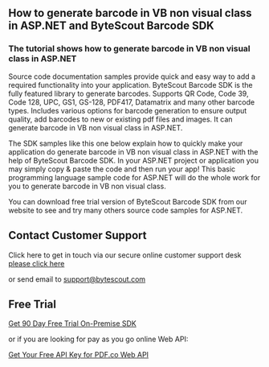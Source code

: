 ## How to generate barcode in VB non visual class in ASP.NET and ByteScout Barcode SDK

### The tutorial shows how to generate barcode in VB non visual class in ASP.NET

Source code documentation samples provide quick and easy way to add a required functionality into your application. ByteScout Barcode SDK is the fully featured library to generate barcodes. Supports QR Code, Code 39, Code 128, UPC, GS1, GS-128, PDF417, Datamatrix and many other barcode types. Includes various options for barcode generation to ensure output quality, add barcodes to new or existing pdf files and images. It can generate barcode in VB non visual class in ASP.NET.

The SDK samples like this one below explain how to quickly make your application do generate barcode in VB non visual class in ASP.NET with the help of ByteScout Barcode SDK. In your ASP.NET project or application you may simply copy & paste the code and then run your app! This basic programming language sample code for ASP.NET will do the whole work for you to generate barcode in VB non visual class.

You can download free trial version of ByteScout Barcode SDK from our website to see and try many others source code samples for ASP.NET.

## Contact Customer Support

Click here to get in touch via our secure online customer support desk [please click here](https://bytescout.zendesk.com/hc/en-us/requests/new?subject=ByteScout%20Barcode%20SDK%20Question)

or send email to [support@bytescout.com](mailto:support@bytescout.com?subject=ByteScout%20Barcode%20SDK%20Question) 

## Free Trial

[Get 90 Day Free Trial On-Premise SDK](https://bytescout.com/download/web-installer?utm_source=github-readme)

or if you are looking for pay as you go online Web API:

[Get Your Free API Key for PDF.co Web API](https://pdf.co/documentation/api?utm_source=github-readme)